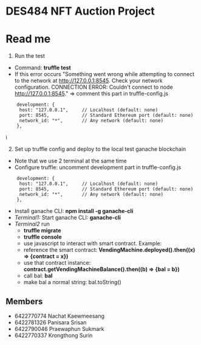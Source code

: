 # DES484 NFT Auction Project
# Read me
1. Run the test
  - Command: **truffle test**
  - If this error occurs "Something went wrong while attempting to connect to the network at http://127.0.0.1:8545. Check your network configuration.
CONNECTION ERROR: Couldn't connect to node http://127.0.0.1:8545." => comment this part in truffle-config.js
```
    development: {
     host: "127.0.0.1",     // Localhost (default: none)
     port: 8545,            // Standard Ethereum port (default: none)
     network_id: "*",       // Any network (default: none)
    },
```
i

2. Set up truffle config and deploy to the local test ganache blockchain
  - Note that we use 2 terminal at the same time
  - Configure truffle: uncomment development part in truffle-config.js
```
    development: {
     host: "127.0.0.1",     // Localhost (default: none)
     port: 8545,            // Standard Ethereum port (default: none)
     network_id: "*",       // Any network (default: none)
    },
```
  - Install ganache CLI: **npm install -g ganache-cli**
  - _Terminal1:_ Start ganache CLI: **ganache-cli**
  - _Terminal2_ run
      - **truffle migrate**
      - **truffle console**
      - use javascript to interact with smart contract. Example:
      - reference the smart contract: **VendingMachine.deployed().then((x) => {contract = x})**
      - use that contract instance: **contract.getVendingMachineBalance().then((b) => {bal = b})**
      - call bal: **bal**
      - make bal a normal string: bal.toString()

## Members
- 6422770774 Nachat Kaewmeesang
- 6422781326 Panisara Srisan 
- 6422790046 Praewaphun Sukmark
- 6422770337 Krongthong Surin
